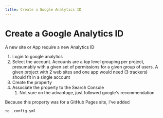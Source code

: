 ```yaml
---
title: Create a Google Analytics ID
---
```

# Create a Google Analytics ID

A new site or App require a new Analytics ID

1. Login to google analytics
1. Select the account. Accounts are a top level grouping per project, presumably with a given set of permissions for a
given group of users. A given project with 2 web sites and one app would need (3 trackers) should fit in a single account
1. Create the property
1. Associate the property to the Search Console
   1. Not sure on the advantage, just followed google's recommendation
   
Because this property was for a GitHub Pages site, I've added
```google_analytics: UA-XXXXXXXXX-X
to _config.yml

